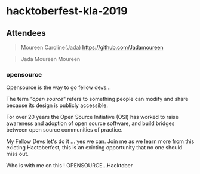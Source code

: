 # hacktoberfest-kla-2019

## Attendees
>Moureen Caroline(Jada) 
https://github.com/Jadamoureen

>Jada Moureen 
>Moureen



### opensource 

Opensource is the way to go fellow devs...

The term *_"open source"_* refers to something people can modify and share because its design is publicly accessible.

For over 20 years the Open Source Initiative (OSI) has worked to raise awareness and adoption of open source software, and build bridges between open source communities of practice.

My Fellow Devs let's do it ... yes we can. 
Join me as we learn more from this exicting Hactoberfest, this is an exicting opportunity that no one should miss out.


Who is with me on this ! OPENSOURCE...Hacktober




